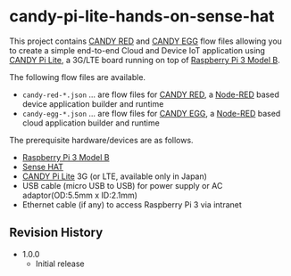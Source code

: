 candy-pi-lite-hands-on-sense-hat
===

This project contains [CANDY RED](https://github.com/CANDY-LINE/candy-red) and [CANDY EGG](https://translate.google.com/translate?hl=en&sl=ja&tl=en&u=https%3A%2F%2Fwww.candy-line.io%2F製品一覧%2Fcandy-red-egg%2F) flow files allowing you to create a simple end-to-end Cloud and Device IoT application using [CANDY Pi Lite](https://translate.google.com/translate?hl=ja&sl=auto&tl=en&u=https%3A%2F%2Fwww.candy-line.io%2F製品一覧%2Fcandy-pi-lite%2F), a 3G/LTE board running on top of [Raspberry Pi 3 Model B](https://www.raspberrypi.org/products/raspberry-pi-3-model-b/).

The following flow files are available.

- `candy-red-*.json` ... are flow files for [CANDY RED](https://github.com/CANDY-LINE/candy-red), a [Node-RED](https://github.com/node-red/node-red) based device application builder and runtime
- `candy-egg-*.json` ... are flow files for [CANDY EGG](https://translate.google.com/translate?hl=en&sl=ja&tl=en&u=https%3A%2F%2Fwww.candy-line.io%2F製品一覧%2Fcandy-red-egg%2F), a [Node-RED](https://github.com/node-red/node-red) based cloud application builder and runtime

The prerequisite hardware/devices are as follows.

- [Raspberry Pi 3 Model B](https://www.raspberrypi.org/products/raspberry-pi-3-model-b/)
- [Sense HAT](https://www.raspberrypi.org/products/sense-hat/)
- [CANDY Pi Lite](https://translate.google.com/translate?hl=ja&sl=auto&tl=en&u=https%3A%2F%2Fwww.candy-line.io%2F製品一覧%2Fcandy-pi-lite%2F) 3G (or LTE, available only in Japan)
- USB cable (micro USB to USB) for power supply or AC adaptor(OD:5.5mm x ID:2.1mm)
- Ethernet cable (if any) to access Raspberry Pi 3 via intranet

## Revision History

* 1.0.0
  - Initial release
